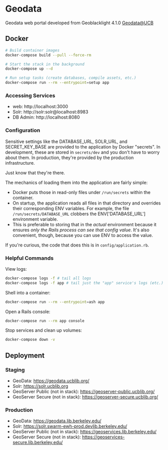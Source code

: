 # Geodata

Geodata web portal developed from Geoblacklight 4.1.0
[Geodata@UCB](https://geodata.lib.berkeley.edu/)

## Docker


```sh
# Build container images
docker-compose build --pull --force-rm

# Start the stack in the background
docker-compose up --d

# Run setup tasks (create databases, compile assets, etc.)
docker-compose run --rm --entrypoint=setup app
```

### Accessing Services

- web: http://localhost:3000
- Solr: http://solr:solr@localhost:8983
- DB Admin: http://localhost:8080

### Configuration

Sensitive settings like the DATABASE_URL, SOLR_URL, and SECRET_KEY_BASE are provided to the application by Docker "secrets". In development, these are stored in `secrets/dev` and you don't have to worry about them. In production, they're provided by the production infrastructure.

Just know that they're there.

The mechanics of loading them into the application are fairly simple:

- Docker puts those in read-only files under `/run/secrets` within the container.
- On startup, the application reads all files in that directory and overrides their corresponding ENV variables. For example, the file `/run/secrets/DATABASE_URL` clobbers the ENV['DATABASE_URL'] environment variable.
- This is preferable to storing that in the _actual_ environment because it ensures _only the Rails process can see that config value_. It's also convenient, though, because you can use ENV to access the value.

If you're curious, the code that does this is in `config/application.rb`.

### Helpful Commands

View logs:

```sh
docker-compose logs -f # tail all logs
docker-compose logs -f app # tail just the "app" service's logs (etc.)
```

Shell into a container:

```sh
docker-compose run --rm --entrypoint=ash app
```

Open a Rails console:

```sh
docker-compose run --rm app console
```

Stop services and clean up volumes:

```sh
docker-compose down -v
```


## Deployment

### Staging

- GeoData: https://geodata.ucblib.org/
- Solr: https://solr.ucblib.org
- GeoServer Public (not in stack): https://geoserver-public.ucblib.org/
- GeoServer Secure (not in stack): https://geoserver-secure.ucblib.org/




### Production


- GeoData: https://geodata.lib.berkeley.edu/
- Solr: https://solr.swarm-ewh-prod.devlib.berkeley.edu/
- GeoServer Public (not in stack): https://geoservices.lib.berkeley.edu/
- GeoServer Secure (not in stack): https://geoservices-secure.lib.berkeley.edu/
